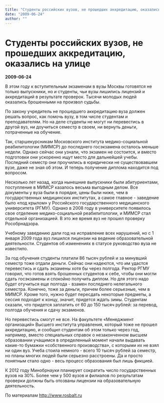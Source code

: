 ```yaml
---
title: "Студенты российских вузов, не прошедших аккредитацию, оказались на улице"
date: "2009-06-24"
author: ""
---
```


# Студенты российских вузов, не прошедших аккредитацию, оказались на улице

**2009-06-24** 

В этом году к вступительным экзаменам в вузы Москвы готовятся не только выпускники, но и студенты, чьи вузы лишились лицензий и аккредитаций в результате проверок. Тысячи молодых людей оказались брошенными на произвол судьбы.

По закону учредитель не прошедшего аккредитацию вуза должен решать вопрос, как помочь вузу, в том числе студентам и преподавателям. Но на деле студенты не могут ни перевестись в другой вуз, ни доучиться семестр в своем, ни вернуть деньги, потраченные на обучение.

Так, старшекурсникам Московского института медико-социальной реабилитологии (МИМСР) до последнего госэкзамена осталось меньше недели. Однако сейчас они узнали, что экзамен не состоится, и вместо подготовки они ускоренно ищут место для дальнейшей учебы. Последний семестр они проучились в юридически не существовавшем вузе, даже не зная об этом. И теперь получение диплома находится под вопросом.

Несколько лет назад, когда нынешние выпускники были абитуриентами, поступление в МИМСР казалось весьма выгодным делом. Все документы у вуза были в порядке, цены были ниже, чем в государственных медицинских институтах, а самое главное - заведение было «под крылом» у Российского государственного медицинского университета (РГМУ). Однако в 2008 году в университете появилось свое отделение медико-социальной реабилитологии, и МИМСР стал отдельной организацией. В это же время вуз не прошел проверку Рособрнадзора.

Учебному заведению дали год на исправление всех нарушений, но с 1 января 2009 года вуз лишился лицензии на ведение образовательной деятельности. Студентов об изменениях в статусе руководство вуза не известило.

За год обучения студенты платили 86 тысяч рублей и за минувший семестр тоже отдали деньги. Сейчас они надеются, что им удастся перевестись и сдать экзамены хотя бы через полгода. Ректор РГМУ говорил, что готов взять брошенных студентов к себе, чтобы они могли сдать госэкзамены и спокойно получить диплом. Но для этого надо будет отучиться еще полгода - взамен последнего нелегального семестра. Конечно, тоже за деньги, причем более серьезные, чем в МИМСР. Кроме того, нужно будет пересдать некоторые предметы, а сессия подходит к концу, значит, придется ждать зимы. Студентам сказали, что придется заплатить от 60 до 150 тысяч рублей: за перевод, полгода обучения и сдачу экзаменов.

Но перевестись смогут не все. На факультете «Менеджмент организаций» Высшего института управления, который тоже не прошел аккредитацию, и сообщил студентам об этом только через год, например, вместо специальных справок о незаконченном высшем образовании учащимся в определенный момент начали выдавать какие-то бумажки «собственного производства», с которыми их не взял ни один вуз. Учеба стоила немного - всего 10 тысяч рублей за семестр, но планы многих людей были серьезно расстроены. Да и просто понятным стало одно - весь процесс образования был лишь фикцией.

К 2012 году Минобрнауки планирует сократить число государственных вузов на 30%. Более чем у 500 вузов и филиалов по результатам проверки должны быть отозваны лицензии на образовательную деятельность.

По материалам http://www.rosbalt.ru